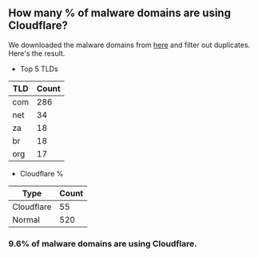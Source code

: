 ## How many % of malware domains are using Cloudflare?


We downloaded the malware domains from [here](https://urlhaus.abuse.ch) and filter out duplicates.
Here's the result.


[//]: # (start replacement)


- Top 5 TLDs

| TLD | Count |
| --- | --- |
| com | 286 |
| net | 34 |
| za | 18 |
| br | 18 |
| org | 17 |


- Cloudflare %

| Type | Count |
| --- | --- |
| Cloudflare | 55 |
| Normal | 520 |


### 9.6% of malware domains are using Cloudflare.